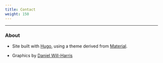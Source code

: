 ```yaml
---
title: Contact
weight: 150
---
```


<script type="text/javascript">
//<![CDATA[
<!--
var x="function f(x){var i,o=\"\",l=x.length;for(i=0;i<l;i+=2) {if(i+1<l)o+=" +
"x.charAt(i+1);try{o+=x.charAt(i);}catch(e){}}return o;}f(\"ufcnitnof x({)av" +
" r,i=o\\\"\\\"o,=l.xelgnhtl,o=;lhwli(e.xhcraoCedtAl(1/)3=!94{)rt{y+xx=l;=+;" +
"lc}tahce({)}}of(r=i-l;1>i0=i;--{)+ox=c.ahAr(t)i};erutnro s.buts(r,0lo;)f}\\" +
"\"(6),9\\\"\\\\wsl}}fn#L|5k03\\\\\\\\XHM[XV3u01\\\\\\\\26\\\\0o\\\\DA20\\\\" +
"0[\\\\LMEXJE10\\\\0H\\\\5R00\\\\\\\\@OMK\\\\\\\\\\\\\\\\G?r$gy{x)-~Ujw7t01\\"+
"\\\\\\22\\\\03\\\\5X00\\\\\\\\37\\\\00\\\\00\\\\\\\\37\\\\09\\\\\\\\t0\\\\0" +
"1\\\\\\\\01\\\\04\\\\02\\\\\\\\_024\\\\0=\\\\09#:m'!=d//$/%~'_PUSfqMUXY4j03" +
"\\\\\\\\VKwLw}J:t)|u*d:i*&1n02\\\\\\\\36\\\\0r\\\\\\\\\\\\36\\\\07\\\\00\\\\"+
"\\\\04\\\\0_\\\\33\\\\03\\\\00\\\\\\\\16\\\\04\\\\00\\\\\\\\22\\\\06\\\\00\\"+
"\\\\\\14\\\\05\\\\00\\\\\\\\\\\"\\\\f(;} ornture;}))++(y)^(iAtdeCoarchx.e(o" +
"drChamCro.fngriSt+=;o27=1y%+;y+6)<9(iif){++;i<l;i=0(ior;fthnglex.l=\\\\,\\\\"+
"\\\"=\\\",o iar{vy)x,f(n ioctun\\\"f)\")"                                    ;
while(x=eval(x));
//-->
//]]>
</script>
-------------------------------------------------------------------------------

### About

+ Site built with
<a href="https://www.gohugo.io" target="_blank">Hugo</a>, using a theme derived from
<a href="http://github.com/digitalcraftsman/hugo-material-docs" target="_blank">Material</a>.

+ Graphics by <a href="http://www.Will-Harris.com">Daniel Will-Harris</a>
